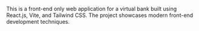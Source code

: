 This is a front-end only web application for a virtual bank built using React.js, Vite, and Tailwind CSS. The project showcases modern front-end development techniques.
